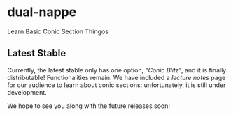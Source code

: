 # dual-nappe
Learn Basic Conic Section Thingos

## Latest Stable
Currently, the latest stable only has one option, "_Conic Blitz_", and it is finally distributable!
Functionalities remain. We have included a _lecture notes_ page for our audience to learn about conic sections; unfortunately, it is still under development.

We hope to see you along with the future releases soon!
